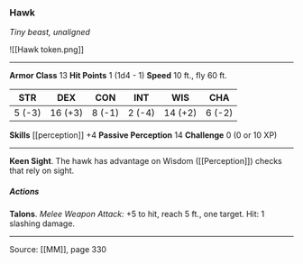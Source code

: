 ### Hawk
_Tiny beast, unaligned_

![[Hawk token.png]]


---

**Armor Class** 13
**Hit Points** 1 (1d4 - 1)
**Speed** 10 ft., fly 60 ft.

| STR     | DEX     | CON     | INT     | WIS     | CHA     |
|---------|---------|---------|---------|---------|---------|
| 5 (-3) | 16 (+3) | 8 (-1) | 2 (-4) | 14 (+2) | 6 (-2) |

**Skills** [[perception]] +4
**Passive Perception** 14
**Challenge** 0 (0 or 10 XP)

---

**Keen Sight**. The hawk has advantage on Wisdom ([[Perception]]) checks that rely on sight.

##### Actions
**Talons**. _Melee Weapon Attack:_ +5 to hit, reach 5 ft., one target. Hit: 1 slashing damage.


---

Source: [[MM]], page 330